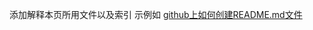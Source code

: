 添加解释本页所用文件以及索引
示例如 [github上如何创建README.md文件](https://blog.csdn.net/weixin_43938560/article/details/97256935)
